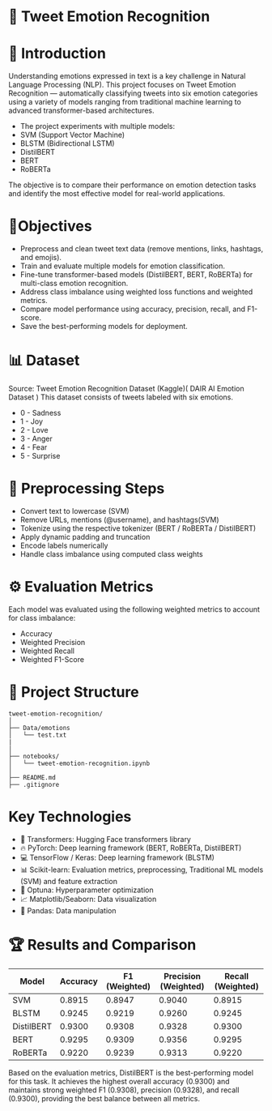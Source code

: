 # 📝 Tweet Emotion Recognition

# 🧠 Introduction
Understanding emotions expressed in text is a key challenge in Natural Language Processing (NLP). This project focuses on Tweet Emotion Recognition — automatically classifying tweets into six emotion categories using a variety of models ranging from traditional machine learning to advanced transformer-based architectures.

* The project experiments with multiple models:
* SVM (Support Vector Machine)
* BLSTM (Bidirectional LSTM)
* DistilBERT
* BERT
* RoBERTa

The objective is to compare their performance on emotion detection tasks and identify the most effective model for real-world applications.

# 🎯Objectives

* Preprocess and clean tweet text data (remove mentions, links, hashtags, and emojis).
* Train and evaluate multiple models for emotion classification.
* Fine-tune transformer-based models (DistilBERT, BERT, RoBERTa) for multi-class emotion recognition.
* Address class imbalance using weighted loss functions and weighted metrics.
* Compare model performance using accuracy, precision, recall, and F1-score.
* Save the best-performing models for deployment.

# 📊 Dataset

Source: Tweet Emotion Recognition Dataset (Kaggle)( DAIR AI Emotion Dataset )
This dataset consists of tweets labeled with six emotions.

* 0	- Sadness	
* 1	- Joy	
* 2	- Love	
* 3	- Anger	
* 4	- Fear	
* 5	- Surprise

# 🧹 Preprocessing Steps

* Convert text to lowercase (SVM)
* Remove URLs, mentions (@username), and hashtags(SVM)
* Tokenize using the respective tokenizer (BERT / RoBERTa / DistilBERT)
* Apply dynamic padding and truncation
* Encode labels numerically
* Handle class imbalance using computed class weights

# ⚙️ Evaluation Metrics

Each model was evaluated using the following weighted metrics to account for class imbalance:

* Accuracy
* Weighted Precision
* Weighted Recall
* Weighted F1-Score

# 📁 Project Structure

```plaintext
tweet-emotion-recognition/
│
├── Data/emotions   
│   └── test.txt
|             
│
├── notebooks/
│   └── tweet-emotion-recognition.ipynb  
│
├── README.md                         
├── .gitignore
```
# Key Technologies
* 🤗 Transformers: Hugging Face transformers library
* 🔥 PyTorch: Deep learning framework (BERT, RoBERTa, DistilBERT)
* 💻 TensorFlow / Keras: Deep learning framework (BLSTM)
* 📊 Scikit-learn: Evaluation metrics, preprocessing, Traditional ML models (SVM) and feature extraction
* 🎯 Optuna: Hyperparameter optimization
* 📈 Matplotlib/Seaborn: Data visualization
* 🐼 Pandas: Data manipulation

# 🏆 Results and Comparison

| Model      | Accuracy | F1 (Weighted) | Precision (Weighted) | Recall (Weighted) |
| ---------- | -------- | ------------- | -------------------- | ----------------- |
| SVM        | 0.8915   | 0.8947        | 0.9040               | 0.8915            |
| BLSTM      | 0.9245   | 0.9219        | 0.9260               | 0.9245            |
| DistilBERT | 0.9300   | 0.9308        | 0.9328               | 0.9300            |
| BERT       | 0.9295   | 0.9309        | 0.9356               | 0.9295            |
| RoBERTa    | 0.9220   | 0.9239        | 0.9313               | 0.9220            |

Based on the evaluation metrics, DistilBERT is the best-performing model for this task. It achieves the highest overall accuracy (0.9300) and maintains strong weighted F1 (0.9308), precision (0.9328), and recall (0.9300), providing the best balance between all metrics.
